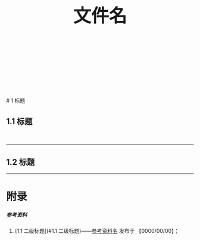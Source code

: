 <div STYLE="page-break-after: always;">
	<br>
    <br>
    <br>
    <br>
    <br>
    <br>
    <br>
    <br>
    <br>
    <br>
	<center><h3><font size="20px">
        文件名
    </font></h3></center>
	<br>
    <br>
    <br>
    <br>
    <br>
    <br>
    <br>
    <br>
    <br>
    <br>
</div>
# 1	标题

## 1.1	标题

<br>

----

<div STYLE="page-break-after: always;"></div>

## 1.2	标题

---

<div STYLE="page-break-after: always;"></div>

# 附录

##### 参考资料

1. [1.1	二级标题](#1.1	二级标题)——[参考资料名](地址) 发布于 【0000/00/00】；

<br>
